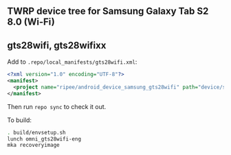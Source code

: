 ## TWRP device tree for Samsung Galaxy Tab S2 8.0 (Wi-Fi)
## gts28wifi, gts28wifixx

Add to `.repo/local_manifests/gts28wifi.xml`:

```xml
<?xml version="1.0" encoding="UTF-8"?>
<manifest>
  <project name="ripee/android_device_samsung_gts28wifi" path="device/samsung/gts28wifi" remote="github" revision="android-7.1" />
</manifest>
```

Then run `repo sync` to check it out.

To build:

```sh
. build/envsetup.sh
lunch omni_gts28wifi-eng
mka recoveryimage
```

